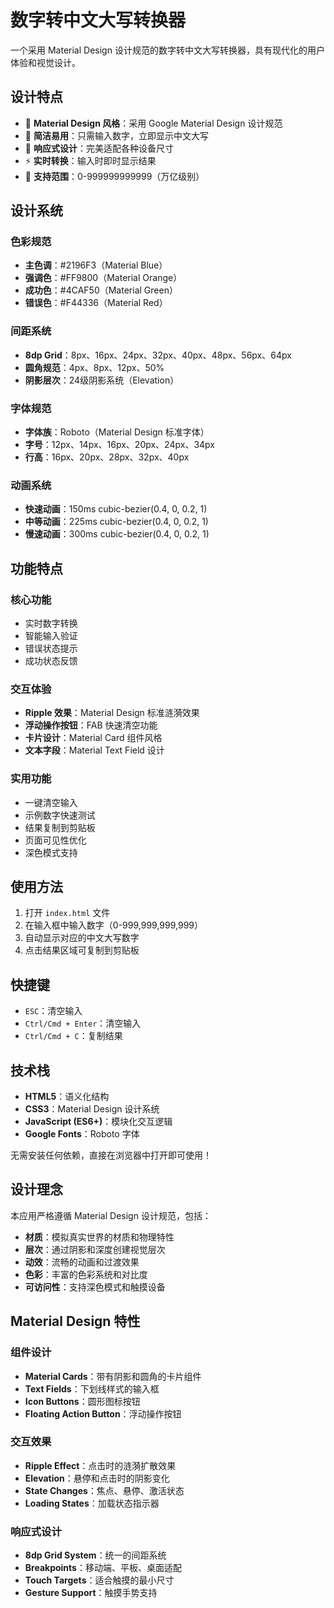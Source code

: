 # 数字转中文大写转换器

一个采用 Material Design 设计规范的数字转中文大写转换器，具有现代化的用户体验和视觉设计。

## 设计特点

- 🎨 **Material Design 风格**：采用 Google Material Design 设计规范
- 🎯 **简洁易用**：只需输入数字，立即显示中文大写
- 📱 **响应式设计**：完美适配各种设备尺寸
- ⚡ **实时转换**：输入时即时显示结果
- 🔢 **支持范围**：0-999999999999（万亿级别）

## 设计系统

### 色彩规范
- **主色调**：#2196F3（Material Blue）
- **强调色**：#FF9800（Material Orange）
- **成功色**：#4CAF50（Material Green）
- **错误色**：#F44336（Material Red）

### 间距系统
- **8dp Grid**：8px、16px、24px、32px、40px、48px、56px、64px
- **圆角规范**：4px、8px、12px、50%
- **阴影层次**：24级阴影系统（Elevation）

### 字体规范
- **字体族**：Roboto（Material Design 标准字体）
- **字号**：12px、14px、16px、20px、24px、34px
- **行高**：16px、20px、28px、32px、40px

### 动画系统
- **快速动画**：150ms cubic-bezier(0.4, 0, 0.2, 1)
- **中等动画**：225ms cubic-bezier(0.4, 0, 0.2, 1)
- **慢速动画**：300ms cubic-bezier(0.4, 0, 0.2, 1)

## 功能特点

### 核心功能
- 实时数字转换
- 智能输入验证
- 错误状态提示
- 成功状态反馈

### 交互体验
- **Ripple 效果**：Material Design 标准涟漪效果
- **浮动操作按钮**：FAB 快速清空功能
- **卡片设计**：Material Card 组件风格
- **文本字段**：Material Text Field 设计

### 实用功能
- 一键清空输入
- 示例数字快速测试
- 结果复制到剪贴板
- 页面可见性优化
- 深色模式支持

## 使用方法

1. 打开 `index.html` 文件
2. 在输入框中输入数字（0-999,999,999,999）
3. 自动显示对应的中文大写数字
4. 点击结果区域可复制到剪贴板

## 快捷键

- `ESC`：清空输入
- `Ctrl/Cmd + Enter`：清空输入
- `Ctrl/Cmd + C`：复制结果

## 技术栈

- **HTML5**：语义化结构
- **CSS3**：Material Design 设计系统
- **JavaScript (ES6+)**：模块化交互逻辑
- **Google Fonts**：Roboto 字体

无需安装任何依赖，直接在浏览器中打开即可使用！

## 设计理念

本应用严格遵循 Material Design 设计规范，包括：

- **材质**：模拟真实世界的材质和物理特性
- **层次**：通过阴影和深度创建视觉层次
- **动效**：流畅的动画和过渡效果
- **色彩**：丰富的色彩系统和对比度
- **可访问性**：支持深色模式和触摸设备

## Material Design 特性

### 组件设计
- **Material Cards**：带有阴影和圆角的卡片组件
- **Text Fields**：下划线样式的输入框
- **Icon Buttons**：圆形图标按钮
- **Floating Action Button**：浮动操作按钮

### 交互效果
- **Ripple Effect**：点击时的涟漪扩散效果
- **Elevation**：悬停和点击时的阴影变化
- **State Changes**：焦点、悬停、激活状态
- **Loading States**：加载状态指示器

### 响应式设计
- **8dp Grid System**：统一的间距系统
- **Breakpoints**：移动端、平板、桌面适配
- **Touch Targets**：适合触摸的最小尺寸
- **Gesture Support**：触摸手势支持 